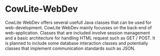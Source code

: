# CowLite-WebDev
CowLite WebDev offers several usefull Java classes that can be used for web-development. CowLite WebDev mainly focusses on the back-end of web-application. Classes that are included involve session management and a basic architecture for handling HTML request such as GET / POST. It is planned to include some database interaction classes and potentially classes that implement communication standards such as JSON.
